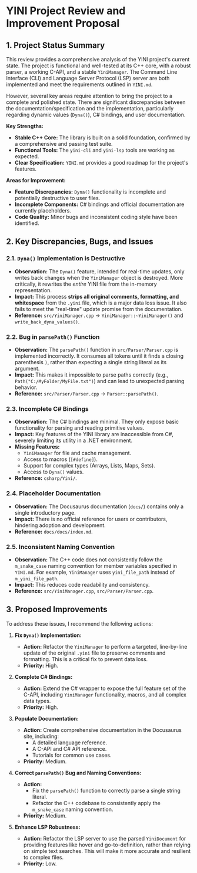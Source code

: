 # YINI Project Review and Improvement Proposal

## 1. Project Status Summary

This review provides a comprehensive analysis of the YINI project's current state. The project is functional and well-tested at its C++ core, with a robust parser, a working C-API, and a stable `YiniManager`. The Command Line Interface (CLI) and Language Server Protocol (LSP) server are both implemented and meet the requirements outlined in `YINI.md`.

However, several key areas require attention to bring the project to a complete and polished state. There are significant discrepancies between the documentation/specification and the implementation, particularly regarding dynamic values (`Dyna()`), C# bindings, and user documentation.

**Key Strengths:**
- **Stable C++ Core:** The library is built on a solid foundation, confirmed by a comprehensive and passing test suite.
- **Functional Tools:** The `yini-cli` and `yini-lsp` tools are working as expected.
- **Clear Specification:** `YINI.md` provides a good roadmap for the project's features.

**Areas for Improvement:**
- **Feature Discrepancies:** `Dyna()` functionality is incomplete and potentially destructive to user files.
- **Incomplete Components:** C# bindings and official documentation are currently placeholders.
- **Code Quality:** Minor bugs and inconsistent coding style have been identified.

## 2. Key Discrepancies, Bugs, and Issues

### 2.1. `Dyna()` Implementation is Destructive

- **Observation:** The `Dyna()` feature, intended for real-time updates, only writes back changes when the `YiniManager` object is destroyed. More critically, it rewrites the *entire* YINI file from the in-memory representation.
- **Impact:** This process **strips all original comments, formatting, and whitespace** from the `.yini` file, which is a major data loss issue. It also fails to meet the "real-time" update promise from the documentation.
- **Reference:** `src/YiniManager.cpp` -> `YiniManager::~YiniManager()` and `write_back_dyna_values()`.

### 2.2. Bug in `parsePath()` Function

- **Observation:** The `parsePath()` function in `src/Parser/Parser.cpp` is implemented incorrectly. It consumes all tokens until it finds a closing parenthesis `)`, rather than expecting a single string literal as its argument.
- **Impact:** This makes it impossible to parse paths correctly (e.g., `Path("C:/MyFolder/MyFile.txt")`) and can lead to unexpected parsing behavior.
- **Reference:** `src/Parser/Parser.cpp` -> `Parser::parsePath()`.

### 2.3. Incomplete C# Bindings

- **Observation:** The C# bindings are minimal. They only expose basic functionality for parsing and reading primitive values.
- **Impact:** Key features of the YINI library are inaccessible from C#, severely limiting its utility in a .NET environment.
- **Missing Features:**
    - `YiniManager` for file and cache management.
    - Access to macros (`[#define]`).
    - Support for complex types (Arrays, Lists, Maps, Sets).
    - Access to `Dyna()` values.
- **Reference:** `csharp/Yini/`.

### 2.4. Placeholder Documentation

- **Observation:** The Docusaurus documentation (`docs/`) contains only a single introductory page.
- **Impact:** There is no official reference for users or contributors, hindering adoption and development.
- **Reference:** `docs/docs/index.md`.

### 2.5. Inconsistent Naming Convention

- **Observation:** The C++ code does not consistently follow the `m_snake_case` naming convention for member variables specified in `YINI.md`. For example, `YiniManager` uses `yini_file_path` instead of `m_yini_file_path`.
- **Impact:** This reduces code readability and consistency.
- **Reference:** `src/YiniManager.cpp`, `src/Parser/Parser.cpp`.

## 3. Proposed Improvements

To address these issues, I recommend the following actions:

1.  **Fix `Dyna()` Implementation:**
    - **Action:** Refactor the `YiniManager` to perform a targeted, line-by-line update of the original `.yini` file to preserve comments and formatting. This is a critical fix to prevent data loss.
    - **Priority:** High.

2.  **Complete C# Bindings:**
    - **Action:** Extend the C# wrapper to expose the full feature set of the C-API, including `YiniManager` functionality, macros, and all complex data types.
    - **Priority:** High.

3.  **Populate Documentation:**
    - **Action:** Create comprehensive documentation in the Docusaurus site, including:
        - A detailed language reference.
        - A C-API and C# API reference.
        - Tutorials for common use cases.
    - **Priority:** Medium.

4.  **Correct `parsePath()` Bug and Naming Conventions:**
    - **Action:**
        - Fix the `parsePath()` function to correctly parse a single string literal.
        - Refactor the C++ codebase to consistently apply the `m_snake_case` naming convention.
    - **Priority:** Medium.

5.  **Enhance LSP Robustness:**
    - **Action:** Refactor the LSP server to use the parsed `YiniDocument` for providing features like hover and go-to-definition, rather than relying on simple text searches. This will make it more accurate and resilient to complex files.
    - **Priority:** Low.